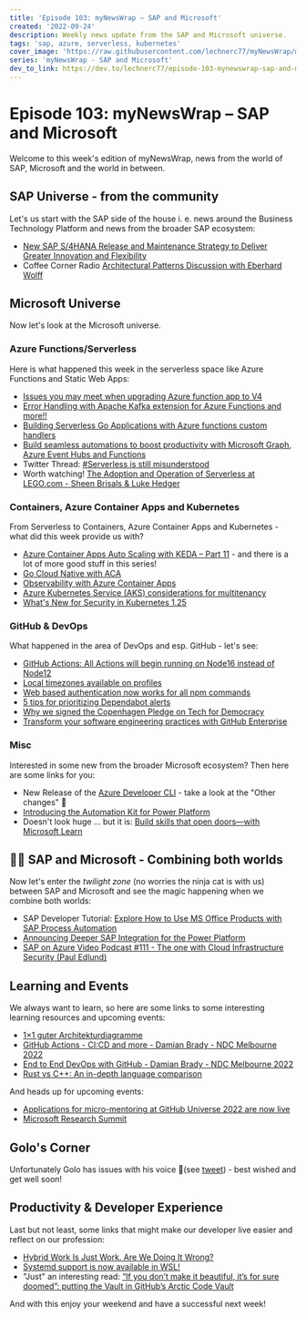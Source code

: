 ```yaml
---
title: 'Episode 103: myNewsWrap – SAP and Microsoft'
created: '2022-09-24'
description: Weekly news update from the SAP and Microsoft universe.
tags: 'sap, azure, serverless, kubernetes'
cover_image: 'https://raw.githubusercontent.com/lechnerc77/myNewsWrap/main/episodes/cover-images/episode103small.png'
series: 'myNewsWrap - SAP and Microsoft'
dev_to_link: https://dev.to/lechnerc77/episode-103-mynewswrap-sap-and-microsoft-22al
---
```


# Episode 103: myNewsWrap – SAP and Microsoft

Welcome to this week's edition of myNewsWrap, news from the world of SAP, Microsoft and the world in between.

## SAP Universe - from the community

Let's us start with the SAP side of the house i. e. news around the Business Technology Platform and news from the broader SAP ecosystem:

* [New SAP S/4HANA Release and Maintenance Strategy to Deliver Greater Innovation and Flexibility](https://news.sap.com/2022/09/new-sap-s4hana-release-maintenance-strategy/)
* Coffee Corner Radio [Architectural Patterns Discussion with Eberhard Wolff](https://anchor.fm/sap-community-podcast/episodes/Architectural-Patterns-Discussion-with-Eberhard-Wolff-e1o8git)

## Microsoft Universe

Now let's look at the Microsoft universe.

### Azure Functions/Serverless

Here is what happened this week in the serverless space like Azure Functions and Static Web Apps:

* [Issues you may meet when upgrading Azure function app to V4](https://techcommunity.microsoft.com/t5/apps-on-azure-blog/issues-you-may-meet-when-upgrading-azure-function-app-to-v4/ba-p/3288983?WT.mc_id=AZ-MVP-5004195)
* [Error Handling with Apache Kafka extension for Azure Functions and more!!](https://techcommunity.microsoft.com/t5/apps-on-azure-blog/error-handling-with-apache-kafka-extension-for-azure-functions/ba-p/3628936?WT.mc_id=AZ-MVP-5004195)
* [Building Serverless Go Applications with Azure functions custom handlers](https://techcommunity.microsoft.com/t5/apps-on-azure-blog/building-serverless-go-applications-with-azure-functions-custom/ba-p/3623617?WT.mc_id=AZ-MVP-5004195)
* [Build seamless automations to boost productivity with Microsoft Graph, Azure Event Hubs and Functions](https://dev.to/azure/build-seamless-automations-to-boost-productivity-with-microsoft-graph-azure-event-hubs-and-functions-1ho8)
* Twitter Thread: [#Serverless is still misunderstood](https://twitter.com/anna__geller/status/1571527241418276864?s=20&t=01lA9eE8rqxfkc8WfP_V7w)
* Worth watching! [The Adoption and Operation of Serverless at LEGO.com - Sheen Brisals & Luke Hedger](https://youtu.be/HlubhN0BG1w)

### Containers, Azure Container Apps and Kubernetes

From Serverless to Containers, Azure Container Apps and Kubernetes - what did this week provide us with?

* [Azure Container Apps Auto Scaling with KEDA – Part 11](https://bitoftech.net/2022/09/22/azure-container-apps-auto-scaling-with-keda-part-11/) - and there is a lot of more good stuff in this series!
* [Go Cloud Native with ACA](https://azure.github.io/Cloud-Native/blog/zero2hero-aca-01/)
* [Observability with Azure Container Apps](https://techcommunity.microsoft.com/t5/apps-on-azure-blog/observability-with-azure-container-apps/ba-p/3627909?WT.mc_id=AZ-MVP-5004195)
* [Azure Kubernetes Service (AKS) considerations for multitenancy](https://learn.microsoft.com/azure/architecture/guide/multitenant/service/aks)
* [What's New for Security in Kubernetes 1.25](https://securitylabs.datadoghq.com/articles/whats-new-for-security-in-kubernetes-125/)

### GitHub & DevOps

What happened in the area of DevOps and esp. GitHub - let's see:

* [GitHub Actions: All Actions will begin running on Node16 instead of Node12](https://github.blog/changelog/2022-09-22-github-actions-all-actions-will-begin-running-on-node16-instead-of-node12/)
* [Local timezones available on profiles](https://github.blog/changelog/2022-09-23-local-timezones-available-on-profiles/)
* [Web based authentication now works for all npm commands](https://github.blog/changelog/2022-09-20-web-based-authentication-now-works-for-all-npm-commands/)
* [5 tips for prioritizing Dependabot alerts](https://github.blog/2022-09-19-5-tips-for-prioritizing-dependabot-alerts/)
* [Why we signed the Copenhagen Pledge on Tech for Democracy](https://github.blog/2022-09-21-why-we-signed-the-copenhagen-pledge-on-tech-for-democracy/)
* [Transform your software engineering practices with GitHub Enterprise](https://github.blog/2022-09-20-transform-your-software-engineering-practices-with-github-enterprise/)

### Misc

Interested in some new from the broader Microsoft ecosystem? Then here are some links for you:

* New Release of the [Azure Developer CLI](https://github.com/Azure/azure-dev/releases/tag/azure-dev-cli_0.2.0-beta.2) - take a look at the "Other changes" 🤩
* [Introducing the Automation Kit for Power Platform](https://powerautomate.microsoft.com/en-us/blog/introducing-the-automation-kit-for-power-platform/)
* Doesn't look huge ... but it is: [Build skills that open doors—with Microsoft Learn](https://techcommunity.microsoft.com/t5/microsoft-learn-blog/build-skills-that-open-doors-with-microsoft-learn/ba-p/3614011?WT.mc_id=AZ-MVP-5004195)

## 🐱‍👤 SAP and Microsoft - Combining both worlds

Now let's enter the _twilight zone_ (no worries the ninja cat is with us) between SAP and Microsoft and see the magic happening when we combine both worlds:

* SAP Developer Tutorial: [Explore How to Use MS Office Products with SAP Process Automation](https://developers.sap.com/group.spa-ms-office.html)
* [Announcing Deeper SAP Integration for the Power Platform](https://powerautomate.microsoft.com/blog/announcing-deeper-sap-integration-for-the-power-platform/)
* [SAP on Azure Video Podcast #111 - The one with Cloud Infrastructure Security (Paul Edlund)](https://youtu.be/EiPsGlGSPvY)

## Learning and Events

We always want to learn, so here are some links to some interesting learning resources and upcoming events:

* [1×1 guter Architekturdiagramme](https://www.innoq.com/de/articles/2022/09/better-architecture-diagrams/)
* [GitHub Actions - CI:CD and more - Damian Brady - NDC Melbourne 2022](https://youtu.be/MoV4nPNHO1M)
* [End to End DevOps with GitHub - Damian Brady - NDC Melbourne 2022](https://youtu.be/sLdFcxFwS0c)
* [Rust vs C++: An in-depth language comparison](https://www.educative.io/blog/rust-vs-cpp)

And heads up for upcoming events:

* [Applications for micro-mentoring at GitHub Universe 2022 are now live](https://github.blog/2022-09-21-applications-for-micro-mentoring-at-github-universe-2022-are-now-live/)
* [Microsoft Research Summit](https://researchsummit.microsoft.com/)

## Golo's Corner

Unfortunately Golo has issues with his voice 🤒(see [tweet](https://twitter.com/goloroden/status/1568943050029953025?s=20&t=LcU-_bEuUdtG-mjP6dWyHw)) - best wished and get well soon!

## Productivity & Developer Experience

Last but not least, some links that might make our developer live easier and reflect on our profession:

* [Hybrid Work Is Just Work. Are We Doing It Wrong?](https://www.microsoft.com/en-us/worklab/work-trend-index/hybrid-work-is-just-work)
* [Systemd support is now available in WSL!](https://devblogs.microsoft.com/commandline/systemd-support-is-now-available-in-wsl/)
* "Just" an interesting read: [“If you don’t make it beautiful, it’s for sure doomed”: putting the Vault in GitHub’s Arctic Code Vault](https://github.blog/2022-09-20-if-you-dont-make-it-beautiful-its-for-sure-doomed-putting-the-vault-in-githubs-arctic-code-vault/)

And with this enjoy your weekend and have a successful next week!
